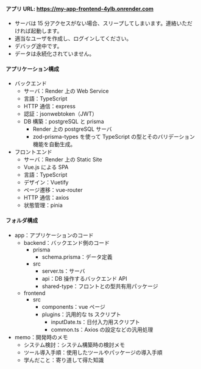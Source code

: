 #### アプリ URL: https://my-app-frontend-4ylb.onrender.com

- サーバは 15 分アクセスがない場合、スリープしてしまいます。連絡いただければ起動します。
- 適当なユーザを作成し、ログインしてください。
- デバッグ途中です。
- データは永続化されていません。

#### アプリケーション構成

- バックエンド
  - サーバ：Render 上の Web Service
  - 言語：TypeScript
  - HTTP 通信：express
  - 認証：jsonwebtoken（JWT）
  - DB 構築：postgreSQL と prisma
    - Render 上の postgreSQL サーバ
    - zod-prisma-types を使って TypeScript の型とそのバリデーション機能を自動生成。
- フロントエンド
  - サーバ：Render 上の Static Site
  - Vue.js による SPA
  - 言語：TypeScript
  - デザイン：Vuetify
  - ページ遷移：vue-router
  - HTTP 通信：axios
  - 状態管理：pinia

#### フォルダ構成

- app：アプリケーションのコード
  - backend：バックエンド側のコード
    - prisma
      - schema.prisma：データ定義
    - src
      - server.ts：サーバ
      - api：DB 操作するバックエンド API
      - shared-type：フロントとの型共有用パッケージ
  - frontend
    - src
      - components：vue ページ
      - plugins：汎用的な ts スクリプト
        - inputDate.ts：日付入力用スクリプト
        - common.ts：Axios の設定などの汎用処理
- memo：開発時のメモ
  - システム検討：システム構築時の検討メモ
  - ツール導入手順：使用したツールやパッケージの導入手順
  - 学んだこと：寄り道して得た知識
